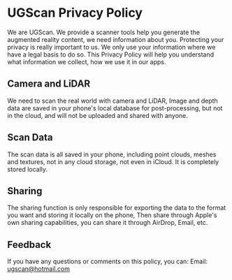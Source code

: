 # UGScan Privacy Policy

We are UGScan. We provide a scanner tools help you generate the augmented reality content, we need information about you. Protecting your privacy is really important to us. We only use your information where we have a legal basis to do so. This Privacy Policy will help you understand what information we collect, how we use it in our apps.


## Camera and LiDAR

We need to scan the real world with camera and LiDAR, Image and depth data are saved in your phone's local database for post-processing, but not in the cloud, and will not be uploaded and shared with anyone.

## Scan Data
The scan data is all saved in your phone, including point clouds, meshes and textures, not in any cloud storage, not even in iCloud. It is completely stored locally.

## Sharing
The sharing function is only responsible for exporting the data to the format you want and storing it locally on the phone, Then share through Apple's own sharing capabilities, you can share it through AirDrop, Email, etc.


## Feedback
If you have any questions or comments on this policy, you can:
Email: ugscan@hotmail.com
